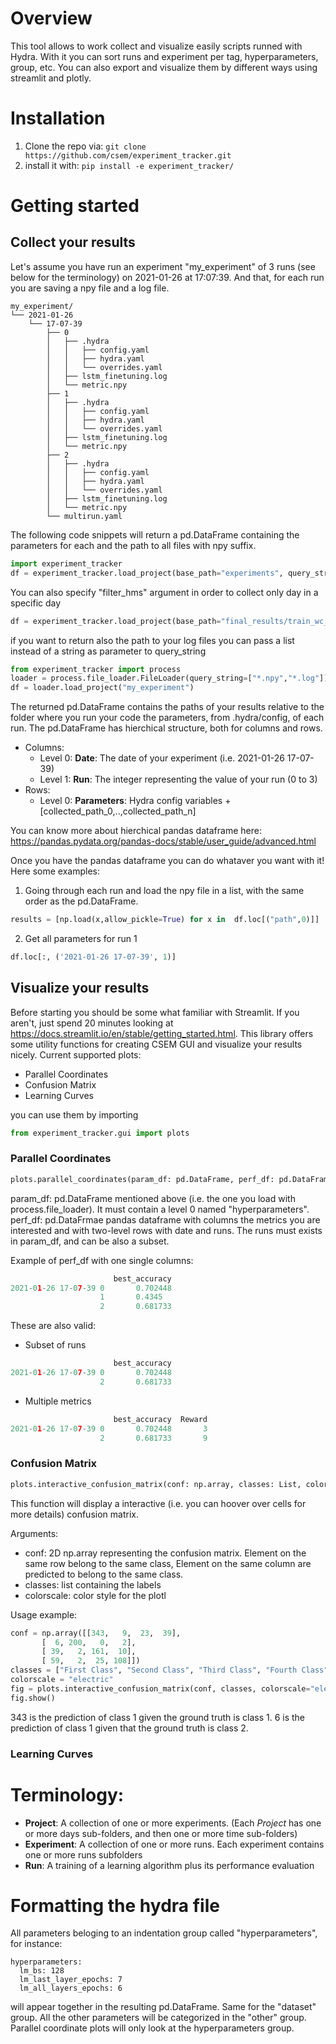 # Overview
This tool allows to work collect and visualize easily scripts runned with Hydra. With it you can sort runs and experiment per tag, hyperparameters, group, etc.
You can also export and visualize them by different ways using streamlit and plotly. 

# Installation
1) Clone the repo via: `git clone https://github.com/csem/experiment_tracker.git`
2) install it with:
`pip install -e experiment_tracker/`

# Getting started
## Collect your results
Let's assume you have run an experiment "my_experiment" of 3 runs (see below for the terminology) on 2021-01-26 at 17:07:39. And that, for each run you are saving a npy file and a log file. 

```
my_experiment/
└── 2021-01-26
    └── 17-07-39
        ├── 0
        │   ├── .hydra
        │   │   ├── config.yaml
        │   │   ├── hydra.yaml
        │   │   └── overrides.yaml
        │   ├── lstm_finetuning.log
        │   └── metric.npy
        ├── 1
        │   ├── .hydra
        │   │   ├── config.yaml
        │   │   ├── hydra.yaml
        │   │   └── overrides.yaml
        │   ├── lstm_finetuning.log
        │   └── metric.npy
        ├── 2
        │   ├── .hydra
        │   │   ├── config.yaml
        │   │   ├── hydra.yaml
        │   │   └── overrides.yaml
        │   ├── lstm_finetuning.log
        │   └── metric.npy
        └── multirun.yaml
```

The following code snippets will return a pd.DataFrame containing the parameters for each and the path to all files with npy suffix.

```python
import experiment_tracker
df = experiment_tracker.load_project(base_path="experiments", query_string="*.ckpt", logic="multirun") # logic can either be "multirun" [if hydra is run with -m flag] or "singlerun" 
```

You can also specify "filter_hms" argument in order to collect only day in a specific day
```python
df = experiment_tracker.load_project(base_path="final_results/train_wc_uncond", query_string="results.json", filter_hms="2022-10-09")
```

if you want to return also the path to your log files you can pass a list instead of a string as parameter to query_string 

```python
from experiment_tracker import process
loader = process.file_loader.FileLoader(query_string=["*.npy","*.log"])
df = loader.load_project("my_experiment")
```

The returned pd.DataFrame contains the paths of your results relative to the folder where you run your code the parameters, from .hydra/config, of each run.
The pd.DataFrame has hierchical structure, both for columns and rows.
- Columns:
  - Level 0: **Date**: The date of your experiment (i.e. 2021-01-26 17-07-39)
  - Level 1: **Run**: The integer representing the value of your run (0 to 3)
- Rows:
  - Level 0: **Parameters**: Hydra config variables + [collected_path_0,..,collected_path_n]

You can know more about hierchical pandas dataframe here: 
https://pandas.pydata.org/pandas-docs/stable/user_guide/advanced.html

Once you have the pandas dataframe you can do whataver you want with it! Here some examples:
1. Going through each run and load the npy file in a list, with the same order as the pd.DataFrame.
```python
results = [np.load(x,allow_pickle=True) for x in  df.loc[("path",0)]]
```


2. Get all parameters for run 1
```python
df.loc[:, ('2021-01-26 17-07-39', 1)]
```

## Visualize your results
Before starting you should be some what familiar with Streamlit. If you aren't, just spend 20 minutes looking at https://docs.streamlit.io/en/stable/getting_started.html.
This library offers some utility functions for creating CSEM GUI and visualize your results nicely.
Current supported plots:
* Parallel Coordinates 
* Confusion Matrix
* Learning Curves

you can use them by importing 
```python
from experiment_tracker.gui import plots
```

### Parallel Coordinates
```python
plots.parallel_coordinates(param_df: pd.DataFrame, perf_df: pd.DataFrame) --> None 
```
param_df: pd.DataFrame mentioned above (i.e. the one you load with process.file_loader).  It must contain a level 0 named "hyperparameters".
perf_df: pd.DataFrmae pandas dataframe with columns the metrics you are interested and with two-level rows with date and runs. The runs must exists in param_df, and can be also a subset. 

Example of perf_df with one single columns:
```python
                       best_accuracy
2021-01-26 17-07-39 0       0.702448
                    1       0.4345
                    2       0.681733
```

These are also valid:
- Subset of runs
```python
                       best_accuracy
2021-01-26 17-07-39 0       0.702448
                    2       0.681733
```
- Multiple metrics 
```python
                       best_accuracy  Reward
2021-01-26 17-07-39 0       0.702448       3
                    2       0.681733       9
```


### Confusion Matrix 
```python
plots.interactive_confusion_matrix(conf: np.array, classes: List, colorscale="electric"): --> fig
```
This function will display a interactive (i.e. you can hoover over cells for more details) confusion matrix.

Arguments:
* conf: 2D np.array representing the confusion matrix. Element on the same row belong to the same class, Element on the same column are predicted to belong to the same class.
* classes: list containing the labels
* colorscale: color style for the plotl


Usage example:
```python
conf = np.array([[343,   9,  23,  39],
       [  6, 200,   0,   2],
       [ 39,   2, 161,  10],
       [ 59,   2,  25, 108]])
classes = ["First Class", "Second Class", "Third Class", "Fourth Class"]
colorscale = "electric"
fig = plots.interactive_confusion_matrix(conf, classes, colorscale="electric")
fig.show()
```
343 is the prediction of class 1 given the ground truth is class 1. 6 is the prediction of class 1 given that the ground truth is class 2.




### Learning Curves


# Terminology:

- **Project**: A collection of one or more experiments. (Each _Project_ has one or more days sub-folders, and then one or more time sub-folders) 
- **Experiment**: A collection of one or more runs. Each experiment contains one or more runs subfolders 
- **Run**: A training of a learning algorithm plus its performance evaluation 

# Formatting the hydra file
All parameters beloging to an indentation group called "hyperparameters", for instance:
```
hyperparameters:
  lm_bs: 128 
  lm_last_layer_epochs: 7
  lm_all_layers_epochs: 6
```
will appear together in the resulting pd.DataFrame. Same for the "dataset" group.
All the other parameters will be categorized in the "other" group.
Parallel coordinate plots will only look at the hyperparameters group. 

